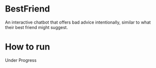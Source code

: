 # BestFriend

An interactive chatbot that offers bad advice intentionally, similar to what their best friend might suggest.

# How to run

Under Progress
